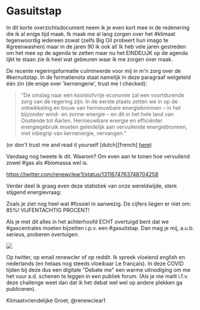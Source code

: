 # Gasuitstap

In dit korte overzichtsdocument neem ik je even kort mee in de redenering die ik al enige tijd maak.
Ik maak me al lang zorgen over het #klimaat tegenwoordig iedereen zowat (zelfs Big Oil probeert hun imago te #greenwashen) maar in de jaren 90 ik ook al!
Ik heb vele jaren gestreden om het mee op de agenda te zetten maar nu het EINDELIJK op de agenda lijkt te staan zie ik heel wat gebeuren waar ik me zorgen over maak.

De recente regeringsformatie culmineerde voor mij in m'n zorg over de #kernuitstap.
In de formatienota staat namelijk in deze paragraaf welgeteld één zin (de enige over 'kernengerie', trust me I checked):

> "De omslag naar een koolstofvrije economie zal een
> voortdurende zorg van de regering zijn. In de eerste
> plaats zetten we in op de ontwikkeling en bouw van
> hernieuwbare energiebronnen – in het bijzonder
> wind- en zonne-energie – en dit in het hele land 
> van Oostende tot Aarlen. Hernieuwbare energie en
> efficiënter energiegebruik moeten geleidelijk aan
> vervuilende energiebronnen, met inbegrip van
> kernenergie, vervangen."

(or don't trust me and read it yourself [dutch][french] [here](http://newsroom.roularta.be/static/30092020/RegeerakkoordDeCroo.pdf))

Vandaag nog tweete ik dit. Waarom? Om even aan te tonen hoe vervuilend zowel #gas als #biomassa wel is.
 
https://twitter.com/renewclear1/status/1311674763748704258

Verder deel ik graag even deze statistiek van onze wereldwijde, sterk stijgend energievraag:

Zoals je ziet nog heel wat #fossiel in aanwezig. De cijfers liegen er niet om: 85%! VIJFENTACHTIG PROCENT!

Als je met dit alles in het achterhoofd ECHT overtuigd bent dat we #gascentrales moeten bijzetten i.p.v. een #gasuitstap. Dan mag je mij, a.u.b. serieus, proberen overtuigen.

![](debateme.png)

Op twitter, op email renewcler of op reddit. Ik spreek vloeiend english en nederlands (en helaas nog steeds vloeibaar Le français). 
In deze COVID tijden bij deze dus een digitale "Debate me" een warme uitnodiging om me het vuur a.d. schenen te leggen in een publiek forum.
(Als je me mailt i.f.v. deze challenge weet dan dat ik het debat wel wel op andere plekken ga publiceren). 

Klimaatvriendelijke Groet,
@renewclear1
